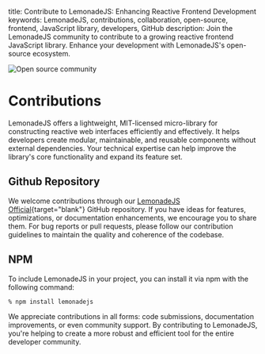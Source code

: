 title: Contribute to LemonadeJS: Enhancing Reactive Frontend Development
keywords: LemonadeJS, contributions, collaboration, open-source, frontend, JavaScript library, developers, GitHub
description: Join the LemonadeJS community to contribute to a growing reactive frontend JavaScript library. Enhance your development with LemonadeJS's open-source ecosystem.

![Open source community](img/contributing-with-lemonadejs.png)

Contributions
=============

LemonadeJS offers a lightweight, MIT-licensed micro-library for constructing reactive web interfaces efficiently and effectively. It helps developers create modular, maintainable, and reusable components without external dependencies. Your technical expertise can help improve the library's core functionality and expand its feature set.
  

Github Repository
-----------------

We welcome contributions through our [LemonadeJS Official](https://github.com/lemonadejs/lemonadejs){target="blank"} GitHub repository. If you have ideas for features, optimizations, or documentation enhancements, we encourage you to share them. For bug reports or pull requests, please follow our contribution guidelines to maintain the quality and coherence of the codebase.

 

NPM
---

To include LemonadeJS in your project, you can install it via npm with the following command:

```bash
% npm install lemonadejs
```

We appreciate contributions in all forms: code submissions, documentation improvements, or even community support. By contributing to LemonadeJS, you're helping to create a more robust and efficient tool for the entire developer community.